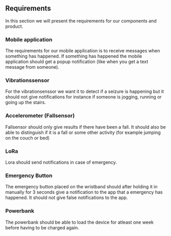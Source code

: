 ## Requirements
In this section we will present the requirements for our components and product.

### Mobile application
The requirements for our mobile application is to receive messages when something has happened. If something has happened the mobile application should get a popup notification (like when you get a text message from someone).

### Vibrationssensor
For the vibrationsenssor we want it to detect if a seizure is happening but it should not give notifications for instance if someone is jogging, running or going up the stairs. 

### Accelerometer (Fallsensor)
Fallsensor should only give results if there have been a fall. It should also be able to distinguish if it is a fall or some other activity (for example jumping on the couch or bed)

### LoRa
Lora should send notifications in case of emergency. 

### Emergency Button
The emergency button placed on the wristband should after holding it in manually for 3 seconds give a notification to the app that a emergency has happened. It should not give false notifications to the app.

### Powerbank
The powerbank should be able to load the device for atleast one week before having to be charged again.

